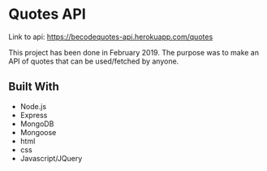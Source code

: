 # Quotes API

Link to api: https://becodequotes-api.herokuapp.com/quotes

This project has been done in February 2019. The purpose was to make an API of quotes that can be used/fetched by anyone.


## Built With
* Node.js
* Express
* MongoDB
* Mongoose
* html
* css
* Javascript/JQuery

